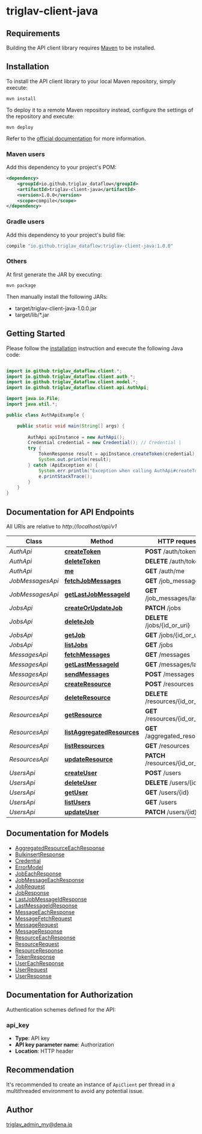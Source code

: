 # triglav-client-java

## Requirements

Building the API client library requires [Maven](https://maven.apache.org/) to be installed.

## Installation

To install the API client library to your local Maven repository, simply execute:

```shell
mvn install
```

To deploy it to a remote Maven repository instead, configure the settings of the repository and execute:

```shell
mvn deploy
```

Refer to the [official documentation](https://maven.apache.org/plugins/maven-deploy-plugin/usage.html) for more information.

### Maven users

Add this dependency to your project's POM:

```xml
<dependency>
    <groupId>io.github.triglav_dataflow</groupId>
    <artifactId>triglav-client-java</artifactId>
    <version>1.0.0</version>
    <scope>compile</scope>
</dependency>
```

### Gradle users

Add this dependency to your project's build file:

```groovy
compile "io.github.triglav_dataflow:triglav-client-java:1.0.0"
```

### Others

At first generate the JAR by executing:

    mvn package

Then manually install the following JARs:

* target/triglav-client-java-1.0.0.jar
* target/lib/*.jar

## Getting Started

Please follow the [installation](#installation) instruction and execute the following Java code:

```java

import io.github.triglav_dataflow.client.*;
import io.github.triglav_dataflow.client.auth.*;
import io.github.triglav_dataflow.client.model.*;
import io.github.triglav_dataflow.client.api.AuthApi;

import java.io.File;
import java.util.*;

public class AuthApiExample {

    public static void main(String[] args) {
        
        AuthApi apiInstance = new AuthApi();
        Credential credential = new Credential(); // Credential | 
        try {
            TokenResponse result = apiInstance.createToken(credential);
            System.out.println(result);
        } catch (ApiException e) {
            System.err.println("Exception when calling AuthApi#createToken");
            e.printStackTrace();
        }
    }
}

```

## Documentation for API Endpoints

All URIs are relative to *http://localhost/api/v1*

Class | Method | HTTP request | Description
------------ | ------------- | ------------- | -------------
*AuthApi* | [**createToken**](docs/AuthApi.md#createToken) | **POST** /auth/token | 
*AuthApi* | [**deleteToken**](docs/AuthApi.md#deleteToken) | **DELETE** /auth/token | 
*AuthApi* | [**me**](docs/AuthApi.md#me) | **GET** /auth/me | 
*JobMessagesApi* | [**fetchJobMessages**](docs/JobMessagesApi.md#fetchJobMessages) | **GET** /job_messages | 
*JobMessagesApi* | [**getLastJobMessageId**](docs/JobMessagesApi.md#getLastJobMessageId) | **GET** /job_messages/last_id | 
*JobsApi* | [**createOrUpdateJob**](docs/JobsApi.md#createOrUpdateJob) | **PATCH** /jobs | 
*JobsApi* | [**deleteJob**](docs/JobsApi.md#deleteJob) | **DELETE** /jobs/{id_or_uri} | 
*JobsApi* | [**getJob**](docs/JobsApi.md#getJob) | **GET** /jobs/{id_or_uri} | 
*JobsApi* | [**listJobs**](docs/JobsApi.md#listJobs) | **GET** /jobs | 
*MessagesApi* | [**fetchMessages**](docs/MessagesApi.md#fetchMessages) | **GET** /messages | 
*MessagesApi* | [**getLastMessageId**](docs/MessagesApi.md#getLastMessageId) | **GET** /messages/last_id | 
*MessagesApi* | [**sendMessages**](docs/MessagesApi.md#sendMessages) | **POST** /messages | 
*ResourcesApi* | [**createResource**](docs/ResourcesApi.md#createResource) | **POST** /resources | 
*ResourcesApi* | [**deleteResource**](docs/ResourcesApi.md#deleteResource) | **DELETE** /resources/{id_or_uri} | 
*ResourcesApi* | [**getResource**](docs/ResourcesApi.md#getResource) | **GET** /resources/{id_or_uri} | 
*ResourcesApi* | [**listAggregatedResources**](docs/ResourcesApi.md#listAggregatedResources) | **GET** /aggregated_resources | 
*ResourcesApi* | [**listResources**](docs/ResourcesApi.md#listResources) | **GET** /resources | 
*ResourcesApi* | [**updateResource**](docs/ResourcesApi.md#updateResource) | **PATCH** /resources/{id_or_uri} | 
*UsersApi* | [**createUser**](docs/UsersApi.md#createUser) | **POST** /users | 
*UsersApi* | [**deleteUser**](docs/UsersApi.md#deleteUser) | **DELETE** /users/{id} | 
*UsersApi* | [**getUser**](docs/UsersApi.md#getUser) | **GET** /users/{id} | 
*UsersApi* | [**listUsers**](docs/UsersApi.md#listUsers) | **GET** /users | 
*UsersApi* | [**updateUser**](docs/UsersApi.md#updateUser) | **PATCH** /users/{id} | 


## Documentation for Models

 - [AggregatedResourceEachResponse](docs/AggregatedResourceEachResponse.md)
 - [BulkinsertResponse](docs/BulkinsertResponse.md)
 - [Credential](docs/Credential.md)
 - [ErrorModel](docs/ErrorModel.md)
 - [JobEachResponse](docs/JobEachResponse.md)
 - [JobMessageEachResponse](docs/JobMessageEachResponse.md)
 - [JobRequest](docs/JobRequest.md)
 - [JobResponse](docs/JobResponse.md)
 - [LastJobMessageIdResponse](docs/LastJobMessageIdResponse.md)
 - [LastMessageIdResponse](docs/LastMessageIdResponse.md)
 - [MessageEachResponse](docs/MessageEachResponse.md)
 - [MessageFetchRequest](docs/MessageFetchRequest.md)
 - [MessageRequest](docs/MessageRequest.md)
 - [MessageResponse](docs/MessageResponse.md)
 - [ResourceEachResponse](docs/ResourceEachResponse.md)
 - [ResourceRequest](docs/ResourceRequest.md)
 - [ResourceResponse](docs/ResourceResponse.md)
 - [TokenResponse](docs/TokenResponse.md)
 - [UserEachResponse](docs/UserEachResponse.md)
 - [UserRequest](docs/UserRequest.md)
 - [UserResponse](docs/UserResponse.md)


## Documentation for Authorization

Authentication schemes defined for the API:
### api_key

- **Type**: API key
- **API key parameter name**: Authorization
- **Location**: HTTP header


## Recommendation

It's recommended to create an instance of `ApiClient` per thread in a multithreaded environment to avoid any potential issue.

## Author

triglav_admin_my@dena.jp

